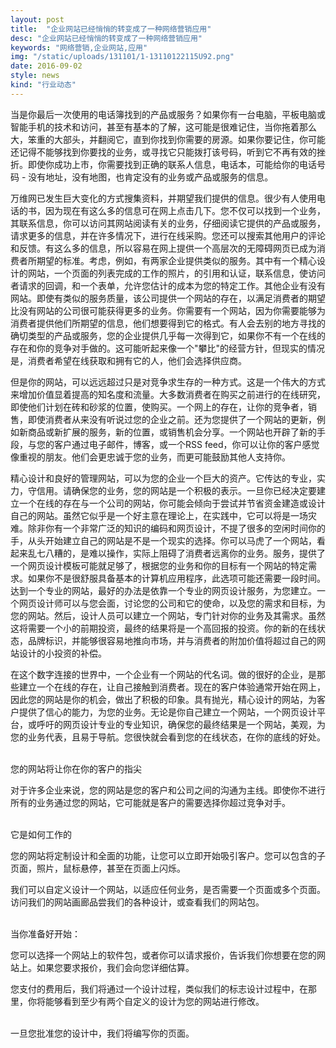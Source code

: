 ```yaml
---
layout: post
title:  "企业网站已经悄悄的转变成了一种网络营销应用"
desc: "企业网站已经悄悄的转变成了一种网络营销应用"
keywords: "网络营销,企业网站,应用"
img: "/static/uploads/131101/1-13110122115U92.png"
date: 2016-09-02
style: news
kind: "行业动态"
---
```


当是你最后一次使用的电话簿找到的产品或服务？如果你有一台电脑，平板电脑或智能手机的技术和访问，甚至有基本的了解，这可能是很难记住，当你拖着那么大，笨重的大部头，并翻阅它，直到你找到你需要的房源。如果你要记住，你可能还记得不能够找到你要找的业务，或寻找它只能拨打该号码，听到它不再有效的挫折。即使你成功上市，你需要找到正确的联系人信息，电话本，可能给你的电话号码 - 没有地址，没有地图，也肯定没有的业务或产品或服务的信息。

万维网已发生巨大变化的方式搜集资料，并期望我们提供的信息。很少有人使用电话的书，因为现在有这么多的信息可在网上点击几下。您不仅可以找到一个业务，其联系信息，你可以访问其网站阅读有关的业务，仔细阅读它提供的产品或服务，请求更多的信息，并在许多情况下，进行在线采购。您还可以搜索其他用户的评论和反馈。有这么多的信息，所以容易在网上提供一个高层次的无障碍网页已成为消费者所期望的标准。考虑，例如，有两家企业提供类似的服务。其中有一个精心设计的网站，一个页面的列表完成的工作的照片，的引用和认证，联系信息，使访问者请求的回调，和一个表单，允许您估计的成本为您的特定工作。其他企业有没有网站。即使有类似的服务质量，该公司提供一个网站的存在，以满足消费者的期望比没有网站的公司很可能获得更多的业务。你需要有一个网站，因为你需要能够为消费者提供他们所期望的信息，他们想要得到它的格式。有人会去别的地方寻找的确切类型的产品或服务，您的企业提供几乎每一次得到它，如果你不有一个在线的存在和你的竞争对手做的。这可能听起来像一个"攀比"的经营方针，但现实的情况是，消费者希望在线获取和拥有它的人，他们会选择供应商。

但是你的网站，可以远远超过只是对竞争求生存的一种方式。这是一个伟大的方式来增加价值显着提高的知名度和流量。大多数消费者在购买之前进行的在线研究，即使他们计划在砖和砂浆的位置，使购买。一个网上的存在，让你的竞争者，销售，即使消费者从来没有听说过您的企业之前。还为您提供了一个网站的更新，例如新商品或新扩展的服务，新的位置，或销售机会分享。一个网站也开辟了新的手段，与您的客户通过电子邮件，博客，或一个RSS feed，你可以让你的客户感觉像重视的朋友。他们会更忠诚于您的业务，而更可能鼓励其他人支持你。

精心设计和良好的管理网站，可以为您的企业一个巨大的资产。它传达的专业，实力，守信用。请确保您的业务，您的网站是一个积极的表示。一旦你已经决定要建立一个在线的存在与一个公司的网站，你可能会倾向于尝试并节省资金建造或设计自己的网站。虽然它似乎是一个好主意在理论上，在实践中，它可以将是一场灾难。除非你有一个非常广泛的知识的编码和网页设计，不提了很多的空闲时间你的手，从头开始建立自己的网站是不是一个现实的选择。你可以马虎了一个网站，看起来乱七八糟的，是难以操作，实际上阻碍了消费者远离你的业务。服务，提供了一个网页设计模板可能就足够了，根据您的业务和你的目标有一个网站的特定需求。如果你不是很舒服具备基本的计算机应用程序，此选项可能还需要一段时间。达到一个专业的网站，最好的办法是依靠一个专业的网页设计服务，为您建立。一个网页设计师可以与您会面，讨论您的公司和它的使命，以及您的需求和目标，为您的网站。然后，设计人员可以建立一个网站，专门针对你的业务及其需求。虽然这将需要一个小的前期投资，最终的结果将是一个高回报的投资。你的新的在线状态，品牌标识，并能够很容易地推向市场，并与消费者的附加价值将超过自己的网站设计的小投资的补偿。

在这个数字连接的世界中，一个企业有一个网站的代名词。做的很好的企业，是那些建立一个在线的存在，让自己接触到消费者。现在的客户体验通常开始在网上，​​因此您的网站是你的机会，做出了积极的印象。具有抛光，精心设计的网站，为客户提供了信心的能力，为您的业务。无论是你自己建立一个网站，一个网页设计平台，或呼吁的网页设计专业的专业知识，确保您的最终结果是一个网站，美观，为您的业务代表，且易于导航。您很快就会看到您的在线状态，在你的底线的好处。

<br />
您的网站将让你在你的客户的指尖

对于许多企业来说，您的网站是您的客户和公司之间的沟通为主线。即使你不进行所有的业务通过您的网站，它可能就是客户的需要选择你超过竞争对手。

<br />
它是如何工作的

您的网站将定制设计和全面的功能，让您可以立即开始吸引客户。您可以包含的子页面，照片，鼠标悬停，甚至在页面上闪烁。

我们可以自定义设计一个网站，以适应任何业务，是否需要一个页面或多个页面。访问我们的网站画廊品尝我们的各种设计，或查看我们的网站包。

<br />
当你准备好开始：

您可以选择一个网站上的软件包，或者你可以请求报价，告诉我们你想要在您的网站上。如果您要求报价，我们会向您详细估算。

您支付的费用后，我们将通过一个设计过程，类似我们的标志设计过程中，在那里，你将能够看到至少有两个自定义的设计为您的网站进行修改。

<br />
一旦您批准您的设计中，我们将编写你的页面。
